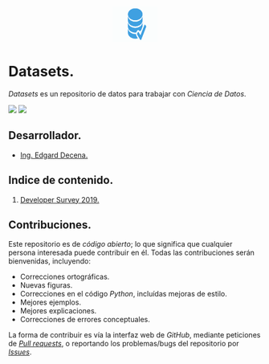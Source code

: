 <div align = "center">
    <img src = "imagenes/logo_datasets.png" width = "90" height = "70" />
</div>

# Datasets.

*Datasets* es un repositorio de datos para trabajar con *Ciencia de Datos*.

<img src="https://img.shields.io/badge/License-MIT-green" /> <img src="https://img.shields.io/badge/Markdown-1.0.1%20-blue" />

## Desarrollador.

* [Ing. Edgard Decena.](mailto:edecena@gmail.com)

<a name = "indice"></a>

## Indice de contenido.

1. [Developer Survey 2019.](developer_survey_2019/)


## Contribuciones.

Este repositorio es de *código abierto*; lo que significa que cualquier persona interesada puede contribuir en él. Todas las contribuciones serán bienvenidas, incluyendo:

* Correcciones ortográficas.
* Nuevas figuras.
* Correcciones en el código *Python*, incluídas mejoras de estilo.
* Mejores ejemplos.
* Mejores explicaciones. 
* Correcciones de errores conceptuales.

La forma de contribuir es vía la interfaz web de *GitHub*, mediante peticiones de [*Pull requests*](https://github.com/ejdecena/datasets/pulls), o reportando los problemas/bugs del repositorio por [*Issues*](https://github.com/ejdecena/datasets/issues).